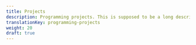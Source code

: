 ```yaml
---
title: Projects
description: Programming projects. This is supposed to be a long description, meant to fit in more than just one line and test the resilience of my design.
translationKey: programming-projects
weight: 20
draft: true
---
```

